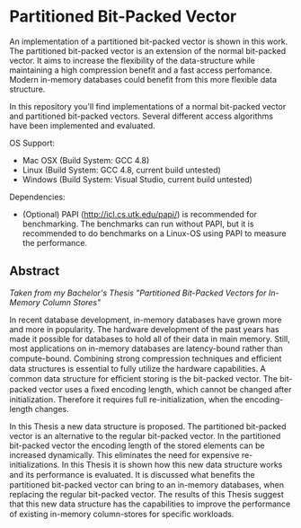 Partitioned Bit-Packed Vector
=======================

An implementation of a partitioned bit-packed vector is shown in this work. The partitioned bit-packed vector is an extension of the normal bit-packed vector. It aims to increase the flexibility of the data-structure while maintaining a high compression benefit and a fast access perfomance. Modern in-memory databases could benefit from this more flexible data structure.

In this repository you'll find implementations of a normal bit-packed vector and partitioned bit-packed vectors. Several different access algorithms have been implemented and evaluated. 

OS Support:
 * Mac OSX (Build System: GCC 4.8)
 * Linux (Build System: GCC 4.8, current build untested)
 * Windows (Build System: Visual Studio, current build untested)

Dependencies:
 * (Optional) PAPI (http://icl.cs.utk.edu/papi/) is recommended for benchmarking. The benchmarks can run without PAPI, but it is recommended to do benchmarks on a Linux-OS using PAPI to measure the performance.




Abstract
-------------------------
*Taken from my Bachelor's Thesis "Partitioned Bit-Packed Vectors for In-Memory Column Stores"*

In recent database development, in-memory databases have grown more and more in popularity. The hardware development of the past years has made it possible for databases to hold all of their data in main memory. Still, most applications on in-memory databases are latency-bound rather than compute-bound. Combining strong compression techniques and eﬃcient data structures is essential to fully utilize the hardware capabilities. A common data structure for eﬃcient storing is the bit-packed vector. The bit-packed vector uses a ﬁxed encoding length, which cannot be changed after initialization. Therefore it requires full re-initialization, when the encoding-length changes.

In this Thesis a new data structure is proposed. The partitioned bit-packed vector is an alternative to the regular bit-packed vector. In the partitioned bit-packed vector the encoding length of the stored elements can be increased dynamically. This eliminates the need for expensive re-initializations. In this Thesis it is shown how this new data structure works and its performance is evaluated. It is discussed what beneﬁts the partitioned bit-packed vector can bring to an in-memory databases, when replacing the regular bit-packed vector. The results of this Thesis suggest that this new data structure has the capabilities to improve the performance of existing in-memory column-stores for speciﬁc workloads.
